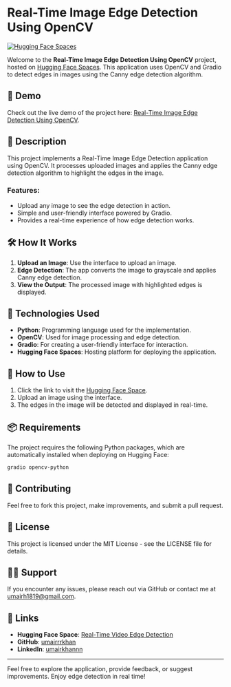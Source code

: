 # Real-Time Image Edge Detection Using OpenCV

[![Hugging Face Spaces](https://img.shields.io/badge/Hugging%20Face-Spaces-orange?logo=huggingface)](https://huggingface.co/spaces/umairrrkhan/Real-Time-Image-Edge-Detection-Using-OpenCV)

Welcome to the **Real-Time Image Edge Detection Using OpenCV** project, hosted on [Hugging Face Spaces](https://huggingface.co/spaces/umairrrkhan/Real-Time-Image-Edge-Detection-Using-OpenCV). This application uses OpenCV and Gradio to detect edges in images using the Canny edge detection algorithm.

## 🚀 Demo
Check out the live demo of the project here: [Real-Time Image Edge Detection Using OpenCV](https://huggingface.co/spaces/umairrrkhan/Real-Time-Image-Edge-Detection-Using-OpenCV).

## 📝 Description

This project implements a Real-Time Image Edge Detection application using OpenCV. It processes uploaded images and applies the Canny edge detection algorithm to highlight the edges in the image.

### Features:
- Upload any image to see the edge detection in action.
- Simple and user-friendly interface powered by Gradio.
- Provides a real-time experience of how edge detection works.

## 🛠️ How It Works

1. **Upload an Image**: Use the interface to upload an image.
2. **Edge Detection**: The app converts the image to grayscale and applies Canny edge detection.
3. **View the Output**: The processed image with highlighted edges is displayed.

## 🧰 Technologies Used

- **Python**: Programming language used for the implementation.
- **OpenCV**: Used for image processing and edge detection.
- **Gradio**: For creating a user-friendly interface for interaction.
- **Hugging Face Spaces**: Hosting platform for deploying the application.

## 📜 How to Use

1. Click the link to visit the [Hugging Face Space](https://huggingface.co/spaces/umairrrkhan/Real-Time-Video-Edge-Detection-Using-OpenCV).
2. Upload an image using the interface.
3. The edges in the image will be detected and displayed in real-time.

## 📦 Requirements

The project requires the following Python packages, which are automatically installed when deploying on Hugging Face:

```bash
gradio opencv-python
```

## 🤝 Contributing

Feel free to fork this project, make improvements, and submit a pull request.

## 📝 License

This project is licensed under the MIT License - see the LICENSE file for details.

## 🙋‍♂️ Support

If you encounter any issues, please reach out via GitHub or contact me at [umairh1819@gmail.com](mailto:umairh1819@gmail.com).

## 🔗 Links

- **Hugging Face Space**: [Real-Time Video Edge Detection](https://huggingface.co/spaces/umairrrkhan/Real-Time-Video-Edge-Detection-Using-OpenCV)
- **GitHub**: [umairrrkhan](https://github.com/umairrrkhan)
- **LinkedIn**: [umairkhannn](https://www.linkedin.com/in/umairkhannn)

---

Feel free to explore the application, provide feedback, or suggest improvements. Enjoy edge detection in real time!
